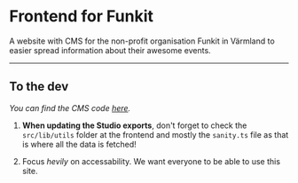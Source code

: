 # Frontend for Funkit

A website with CMS for the non-profit organisation Funkit in Värmland to easier spread information about their awesome events.

---

## To the dev

*You can find the CMS code [here](https://github.com/MonBjo/funkit-sanity-studio).*

1. **When updating the Studio exports**, don't forget to check the `src/lib/utils` folder at the frontend and mostly the `sanity.ts` file as that is where all the data is fetched!

2. Focus *hevily* on accessability. We want everyone to be able to use this site.